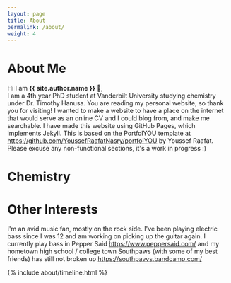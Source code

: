 ```yaml
---
layout: page
title: About
permalink: /about/
weight: 4
---
```


# **About Me**

Hi I am **{{ site.author.name }}** :wave:,<br>
I am a 4th year PhD student at Vanderbilt University studying  chemistry under Dr. Timothy Hanusa. You are reading my personal website, so thank you for visiting! I wanted to make a website to have a place on the internet that would serve as an online CV and I could blog from, and make me searchable. I have made this website using GitHub Pages, which implements Jekyll. This is based on the PortfolYOU template at <https://github.com/YoussefRaafatNasry/portfolYOU> by Youssef Raafat. Please excuse any non-functional sections, it's a work in progress :)

# **Chemistry**

# **Other Interests**
I'm an avid music fan, mostly on the rock side. I've been playing
electric bass since I was 12 and am working on picking up the guitar again.
I currently play bass in Pepper Said <https://www.peppersaid.com/>
and my hometown high school / college town Southpaws (with some of my best friends) has still not broken up <https://southpavvs.bandcamp.com/> 

<div class="row">
{% include about/timeline.html %}
</div>
